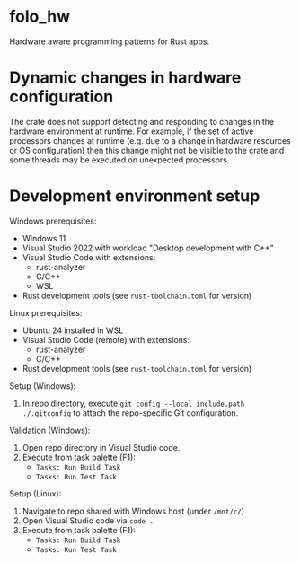 # folo_hw

Hardware aware programming patterns for Rust apps.

# Dynamic changes in hardware configuration

The crate does not support detecting and responding to changes in the hardware environment at
runtime. For example, if the set of active processors changes at runtime (e.g. due to a change in
hardware resources or OS configuration) then this change might not be visible to the crate and
some threads may be executed on unexpected processors.

# Development environment setup

Windows prerequisites:

* Windows 11
* Visual Studio 2022 with workload "Desktop development with C++"
* Visual Studio Code with extensions:
    * rust-analyzer
    * C/C++
    * WSL
* Rust development tools (see `rust-toolchain.toml` for version)

Linux prerequisites:

* Ubuntu 24 installed in WSL
* Visual Studio Code (remote) with extensions:
    * rust-analyzer
    * C/C++
* Rust development tools (see `rust-toolchain.toml` for version)

Setup (Windows):

1. In repo directory, execute `git config --local include.path ./.gitconfig` to attach the repo-specific Git configuration.

Validation (Windows):

1. Open repo directory in Visual Studio code.
1. Execute from task palette (F1):
    * `Tasks: Run Build Task`
    * `Tasks: Run Test Task`

Setup (Linux):

1. Navigate to repo shared with Windows host (under `/mnt/c/`)
1. Open Visual Studio code via `code .`
1. Execute from task palette (F1):
    * `Tasks: Run Build Task`
    * `Tasks: Run Test Task`